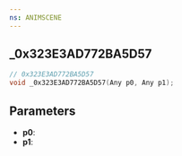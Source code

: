 ```yaml
---
ns: ANIMSCENE
---
```

## _0x323E3AD772BA5D57

```c
// 0x323E3AD772BA5D57
void _0x323E3AD772BA5D57(Any p0, Any p1);
```

## Parameters
* **p0**:
* **p1**:
